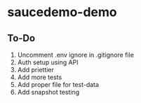 # saucedemo-demo

## To-Do

1. Uncomment .env ignore in .gitignore file
1. Auth setup using API
1. Add priettier
1. Add more tests
1. Add proper file for test-data
1. Add snapshot testing
